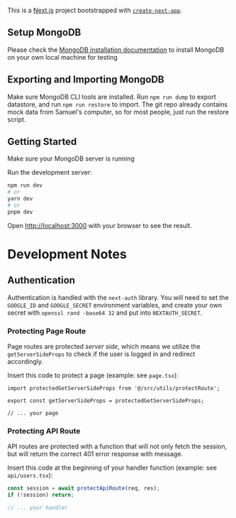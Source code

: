 This is a [Next.js](https://nextjs.org/) project bootstrapped with [`create-next-app`](https://github.com/vercel/next.js/tree/canary/packages/create-next-app).

## Setup MongoDB

Please check the [MongoDB installation documentation](https://www.mongodb.com/docs/manual/installation/) to install MongoDB on your own local machine for testing


## Exporting and Importing MongoDB

Make sure MongoDB CLI tools are installed. Run `npm run dump` to export datastore, and run `npm run restore` to import. The git repo already contains mock data from Samuel's computer, so for most people, just run the restore script.


## Getting Started

Make sure your MongoDB server is running

Run the development server:

```bash
npm run dev
# or
yarn dev
# or
pnpm dev
```

Open [http://localhost:3000](http://localhost:3000) with your browser to see the result.

# Development Notes

## Authentication

Authentication is handled with the `next-auth` library. You will need to set the `GOOGLE_ID` and `GOOGLE_SECRET` environment variables, and create your own secret with `openssl rand -base64 32` and put into `NEXTAUTH_SECRET`.

### Protecting Page Route

Page routes are protected *server side*, which means we utilize the `getServerSideProps` to check if the user is logged in and redirect accordingly.

Insert this code to protect a page (example: see `page.tsx`):

```tsx
import protectedGetServerSideProps from '@/src/utils/protectRoute';

export const getServerSideProps = protectedGetServerSideProps;

// ... your page
```

### Protecting API Route

API routes are protected with a function that will not only fetch the session, but will return the correct 401 error response with message.

Insert this code at the beginning of your handler function (example: see `api/users.tsx`):

```typescript
const session = await protectApiRoute(req, res);
if (!session) return;

// ... your handler
```